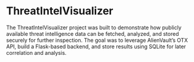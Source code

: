 # ThreatIntelVisualizer

The ThreatIntelVisualizer project was built to demonstrate how publicly available threat intelligence data can be fetched, analyzed, and stored securely for further inspection. The goal was to leverage AlienVault’s OTX API, build a Flask-based backend, and store results using SQLite for later correlation and analysis.
